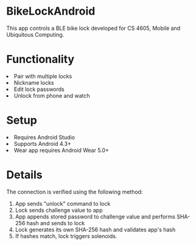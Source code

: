 # BikeLockAndroid
This app controls a BLE bike lock developed for CS 4605, Mobile and Ubiquitous Computing.

# Functionality
<li>Pair with multiple locks</li>
<li>Nickname locks</li>
<li>Edit lock passwords</li>
<li>Unlock from phone and watch</li>

# Setup
<li>Requires Android Studio</li>
<li>Supports Android 4.3+</li>
<li>Wear app requires Android Wear 5.0+</li>

# Details
The connection is verified using the following method:
1. App sends "unlock" command to lock
2. Lock sends challenge value to app
3. App appends stored password to challenge value and performs SHA-256 hash and sends to lock
4. Lock generates its own SHA-256 hash and validates app's hash
5. If hashes match, lock triggers solenoids. 

